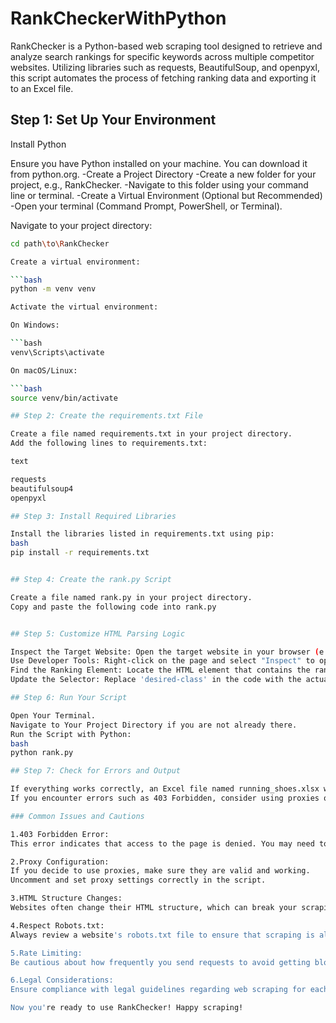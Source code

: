 # RankCheckerWithPython
RankChecker is a Python-based web scraping tool designed to retrieve and analyze search rankings for specific keywords across multiple competitor websites. Utilizing libraries such as requests, BeautifulSoup, and openpyxl, this script automates the process of fetching ranking data and exporting it to an Excel file.

## Step 1: Set Up Your Environment
Install Python

Ensure you have Python installed on your machine. You can download it from python.org.
-Create a Project Directory
-Create a new folder for your project, e.g., RankChecker.
-Navigate to this folder using your command line or terminal.
-Create a Virtual Environment (Optional but Recommended)
-Open your terminal (Command Prompt, PowerShell, or Terminal).

Navigate to your project directory:

```bash
cd path\to\RankChecker

Create a virtual environment:

```bash
python -m venv venv

Activate the virtual environment:

On Windows:

```bash
venv\Scripts\activate

On macOS/Linux:

```bash
source venv/bin/activate

## Step 2: Create the requirements.txt File

Create a file named requirements.txt in your project directory.
Add the following lines to requirements.txt:

text

requests
beautifulsoup4
openpyxl

## Step 3: Install Required Libraries

Install the libraries listed in requirements.txt using pip:
bash
pip install -r requirements.txt


## Step 4: Create the rank.py Script

Create a file named rank.py in your project directory.
Copy and paste the following code into rank.py


## Step 5: Customize HTML Parsing Logic

Inspect the Target Website: Open the target website in your browser (e.g., Adidas).
Use Developer Tools: Right-click on the page and select "Inspect" to open Developer Tools.
Find the Ranking Element: Locate the HTML element that contains the ranking information you want to scrape.
Update the Selector: Replace 'desired-class' in the code with the actual class or ID of that element.

## Step 6: Run Your Script

Open Your Terminal.
Navigate to Your Project Directory if you are not already there.
Run the Script with Python:
bash
python rank.py

## Step 7: Check for Errors and Output

If everything works correctly, an Excel file named running_shoes.xlsx will be created in your project directory containing the scraped data.
If you encounter errors such as 403 Forbidden, consider using proxies or adjusting your User-Agent string.

### Common Issues and Cautions

1.403 Forbidden Error:
This error indicates that access to the page is denied. You may need to adjust your User-Agent or use a proxy.

2.Proxy Configuration:
If you decide to use proxies, make sure they are valid and working.
Uncomment and set proxy settings correctly in the script.

3.HTML Structure Changes:
Websites often change their HTML structure, which can break your scraping logic. Regularly check and update your selectors accordingly.

4.Respect Robots.txt:
Always review a website's robots.txt file to ensure that scraping is allowed on specific pages.

5.Rate Limiting:
Be cautious about how frequently you send requests to avoid getting blocked by the server.

6.Legal Considerations:
Ensure compliance with legal guidelines regarding web scraping for each website you target.

Now you're ready to use RankChecker! Happy scraping!

